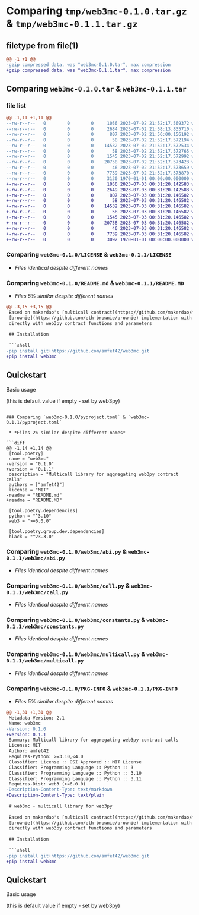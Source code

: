 # Comparing `tmp/web3mc-0.1.0.tar.gz` & `tmp/web3mc-0.1.1.tar.gz`

## filetype from file(1)

```diff
@@ -1 +1 @@
-gzip compressed data, was "web3mc-0.1.0.tar", max compression
+gzip compressed data, was "web3mc-0.1.1.tar", max compression
```

## Comparing `web3mc-0.1.0.tar` & `web3mc-0.1.1.tar`

### file list

```diff
@@ -1,11 +1,11 @@
--rw-r--r--   0        0        0     1056 2023-07-02 21:52:17.569372 web3mc-0.1.0/LICENSE
--rw-r--r--   0        0        0     2684 2023-07-02 21:58:13.835710 web3mc-0.1.0/README.md
--rw-r--r--   0        0        0      807 2023-07-02 21:56:00.156192 web3mc-0.1.0/pyproject.toml
--rw-r--r--   0        0        0       58 2023-07-02 21:52:17.572194 web3mc-0.1.0/web3mc/__init__.py
--rw-r--r--   0        0        0    14532 2023-07-02 21:52:17.572534 web3mc-0.1.0/web3mc/abi.py
--rw-r--r--   0        0        0       58 2023-07-02 21:52:17.572765 web3mc-0.1.0/web3mc/auto.py
--rw-r--r--   0        0        0     1545 2023-07-02 21:52:17.572992 web3mc-0.1.0/web3mc/call.py
--rw-r--r--   0        0        0    20758 2023-07-02 21:52:17.573423 web3mc-0.1.0/web3mc/constants.py
--rw-r--r--   0        0        0       46 2023-07-02 21:52:17.573659 web3mc-0.1.0/web3mc/exceptions.py
--rw-r--r--   0        0        0     7739 2023-07-02 21:52:17.573870 web3mc-0.1.0/web3mc/multicall.py
--rw-r--r--   0        0        0     3130 1970-01-01 00:00:00.000000 web3mc-0.1.0/PKG-INFO
+-rw-r--r--   0        0        0     1056 2023-07-03 00:31:20.142583 web3mc-0.1.1/LICENSE
+-rw-r--r--   0        0        0     2649 2023-07-03 00:31:20.142583 web3mc-0.1.1/README.MD
+-rw-r--r--   0        0        0      807 2023-07-03 00:31:20.146582 web3mc-0.1.1/pyproject.toml
+-rw-r--r--   0        0        0       58 2023-07-03 00:31:20.146582 web3mc-0.1.1/web3mc/__init__.py
+-rw-r--r--   0        0        0    14532 2023-07-03 00:31:20.146582 web3mc-0.1.1/web3mc/abi.py
+-rw-r--r--   0        0        0       58 2023-07-03 00:31:20.146582 web3mc-0.1.1/web3mc/auto.py
+-rw-r--r--   0        0        0     1545 2023-07-03 00:31:20.146582 web3mc-0.1.1/web3mc/call.py
+-rw-r--r--   0        0        0    20758 2023-07-03 00:31:20.146582 web3mc-0.1.1/web3mc/constants.py
+-rw-r--r--   0        0        0       46 2023-07-03 00:31:20.146582 web3mc-0.1.1/web3mc/exceptions.py
+-rw-r--r--   0        0        0     7739 2023-07-03 00:31:20.146582 web3mc-0.1.1/web3mc/multicall.py
+-rw-r--r--   0        0        0     3092 1970-01-01 00:00:00.000000 web3mc-0.1.1/PKG-INFO
```

### Comparing `web3mc-0.1.0/LICENSE` & `web3mc-0.1.1/LICENSE`

 * *Files identical despite different names*

### Comparing `web3mc-0.1.0/README.md` & `web3mc-0.1.1/README.MD`

 * *Files 5% similar despite different names*

```diff
@@ -3,15 +3,15 @@
 Based on makerdao's [multicall contract](https://github.com/makerdao/multicall)and
 [brownie](https://github.com/eth-brownie/brownie) implementation with batching and asynchronous support. Works
 directly with web3py contract functions and parameters
 
 ## Installation
 
 ```shell
-pip install git+https://github.com/amfet42/web3mc.git
+pip install web3mc
 ```
 
 ## Quickstart
 
 Basic usage
 
 (this is default value if empty - set by web3py)
```

### Comparing `web3mc-0.1.0/pyproject.toml` & `web3mc-0.1.1/pyproject.toml`

 * *Files 2% similar despite different names*

```diff
@@ -1,14 +1,14 @@
 [tool.poetry]
 name = "web3mc"
-version = "0.1.0"
+version = "0.1.1"
 description = "Multicall library for aggregating web3py contract calls"
 authors = ["amfet42"]
 license = "MIT"
-readme = "README.md"
+readme = "README.MD"
 
 [tool.poetry.dependencies]
 python = "^3.10"
 web3 = ">=6.0.0"
 
 [tool.poetry.group.dev.dependencies]
 black = "^23.3.0"
```

### Comparing `web3mc-0.1.0/web3mc/abi.py` & `web3mc-0.1.1/web3mc/abi.py`

 * *Files identical despite different names*

### Comparing `web3mc-0.1.0/web3mc/call.py` & `web3mc-0.1.1/web3mc/call.py`

 * *Files identical despite different names*

### Comparing `web3mc-0.1.0/web3mc/constants.py` & `web3mc-0.1.1/web3mc/constants.py`

 * *Files identical despite different names*

### Comparing `web3mc-0.1.0/web3mc/multicall.py` & `web3mc-0.1.1/web3mc/multicall.py`

 * *Files identical despite different names*

### Comparing `web3mc-0.1.0/PKG-INFO` & `web3mc-0.1.1/PKG-INFO`

 * *Files 5% similar despite different names*

```diff
@@ -1,31 +1,31 @@
 Metadata-Version: 2.1
 Name: web3mc
-Version: 0.1.0
+Version: 0.1.1
 Summary: Multicall library for aggregating web3py contract calls
 License: MIT
 Author: amfet42
 Requires-Python: >=3.10,<4.0
 Classifier: License :: OSI Approved :: MIT License
 Classifier: Programming Language :: Python :: 3
 Classifier: Programming Language :: Python :: 3.10
 Classifier: Programming Language :: Python :: 3.11
 Requires-Dist: web3 (>=6.0.0)
-Description-Content-Type: text/markdown
+Description-Content-Type: text/plain
 
 # web3mc - multicall library for web3py
 
 Based on makerdao's [multicall contract](https://github.com/makerdao/multicall)and
 [brownie](https://github.com/eth-brownie/brownie) implementation with batching and asynchronous support. Works
 directly with web3py contract functions and parameters
 
 ## Installation
 
 ```shell
-pip install git+https://github.com/amfet42/web3mc.git
+pip install web3mc
 ```
 
 ## Quickstart
 
 Basic usage
 
 (this is default value if empty - set by web3py)
```

